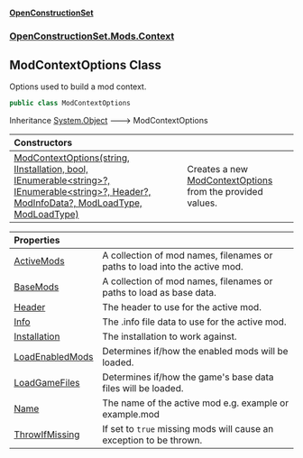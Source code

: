 #### [OpenConstructionSet](index.md 'index')
### [OpenConstructionSet.Mods.Context](index.md#OpenConstructionSet_Mods_Context 'OpenConstructionSet.Mods.Context')
## ModContextOptions Class
Options used to build a mod context.  
```csharp
public class ModContextOptions
```

Inheritance [System.Object](https://docs.microsoft.com/en-us/dotnet/api/System.Object 'System.Object') &#129106; ModContextOptions  

| Constructors | |
| :--- | :--- |
| [ModContextOptions(string, IInstallation, bool, IEnumerable&lt;string&gt;?, IEnumerable&lt;string&gt;?, Header?, ModInfoData?, ModLoadType, ModLoadType)](qNIprOvlQ6dGCudtH6i1YA.md 'OpenConstructionSet.Mods.Context.ModContextOptions.ModContextOptions(string, OpenConstructionSet.Installations.IInstallation, bool, System.Collections.Generic.IEnumerable&lt;string&gt;?, System.Collections.Generic.IEnumerable&lt;string&gt;?, OpenConstructionSet.Data.Header?, OpenConstructionSet.Mods.ModInfoData?, OpenConstructionSet.Mods.ModLoadType, OpenConstructionSet.Mods.ModLoadType)') | Creates a new [ModContextOptions](0fvPZYrIPfE_d1zRcer52Q.md 'OpenConstructionSet.Mods.Context.ModContextOptions') from the provided values.<br/> |

| Properties | |
| :--- | :--- |
| [ActiveMods](qUIOcI+dNo6xs15R81Ls+g.md 'OpenConstructionSet.Mods.Context.ModContextOptions.ActiveMods') | A collection of mod names, filenames or paths to load into the active mod.<br/> |
| [BaseMods](G0AhFztA26Se4+V+0qTgUA.md 'OpenConstructionSet.Mods.Context.ModContextOptions.BaseMods') | A collection of mod names, filenames or paths to load as base data.<br/> |
| [Header](VS3GuhFSHyHLevOlycDN1Q.md 'OpenConstructionSet.Mods.Context.ModContextOptions.Header') | The header to use for the active mod.<br/> |
| [Info](lS5XMPcUNV9Gzvvso1Lerg.md 'OpenConstructionSet.Mods.Context.ModContextOptions.Info') | The .info file data to use for the active mod.<br/> |
| [Installation](jZT7Vctd8gamNHC9g51_Kw.md 'OpenConstructionSet.Mods.Context.ModContextOptions.Installation') | The installation to work against.<br/> |
| [LoadEnabledMods](xB6ngPkH5uxu2sdEseocOw.md 'OpenConstructionSet.Mods.Context.ModContextOptions.LoadEnabledMods') | Determines if/how the enabled mods will be loaded.<br/> |
| [LoadGameFiles](epW97g9zuC0ZSOMkLU52rg.md 'OpenConstructionSet.Mods.Context.ModContextOptions.LoadGameFiles') | Determines if/how the game's base data files will be loaded.<br/> |
| [Name](NiehBJptNbVOM_SW_baA4A.md 'OpenConstructionSet.Mods.Context.ModContextOptions.Name') | The name of the active mod e.g. example or example.mod<br/> |
| [ThrowIfMissing](NrySEeSLgzJPcfEcZadD0A.md 'OpenConstructionSet.Mods.Context.ModContextOptions.ThrowIfMissing') | If set to `true` missing mods will cause an exception to be thrown.<br/> |
